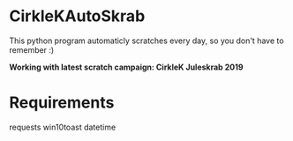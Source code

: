 # CirkleKAutoSkrab
This python program automaticly scratches every day, so you don't have to remember :)

**Working with latest scratch campaign: CirkleK Juleskrab 2019**

# Requirements
requests
win10toast
datetime
